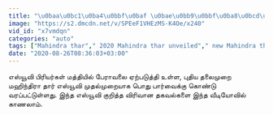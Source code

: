 ```yaml
---
title: "\u0baa\u0bc1\u0ba4\u0bbf\u0baf \u0bae\u0bb9\u0bbf\u0ba8\u0bcd\u0ba4\u0bbf\u0bb0\u0bbe \u0ba4\u0bbe\u0bb0\u0bcd \u0baa\u0bc6\u0bbe\u0ba4\u0bc1 \u0baa\u0bbe\u0bb0\u0bcd\u0bb5\u0bc8\u0b95\u0bcd\u0b95\u0bc1 \u0b85\u0bb1\u0bbf\u0bae\u0bc1\u0b95\u0bae\u0bcd... \u0b9f\u0bbf\u0b9a\u0bc8\u0ba9\u0bcd, \u0b9a\u0bbf\u0bb1\u0baa\u0bcd\u0baa\u0bae\u0bcd\u0b9a\u0b99\u0bcd\u0b95\u0bb3\u0bbf\u0bb2\u0bcd \u0bb5\u0bc7\u0bb1 \u0bb2\u0bc6\u0bb5\u0bb2\u0bc1\u0b95\u0bcd\u0b95\u0bc1 \u0bae\u0bbe\u0bb1\u0bbf\u0baf\u0ba4\u0bc1!"
image: "https://s2.dmcdn.net/v/SPEeF1VHEzMS-K4Oe/x240"
vid_id: "x7vmdqn"
categories: "auto"
tags: ["Mahindra thar"," 2020 Mahindra thar unveiled"," new Mahindra thar details in tamil"]
date: "2020-08-26T08:36:03+03:00"
---
```

எஸ்யூவி பிரியர்கள் மத்தியில் பேராவலை ஏற்படுத்தி உள்ள, புதிய தலைமுறை மஹிந்திரா தார் எஸ்யூவி முதல்முறையாக பொது பார்வைக்கு கொண்டு வரப்பட்டுள்ளது.  இந்த எஸ்யூவி குறித்த விரிவான தகவல்களை இந்த வீடியோவில் காணலாம்.
